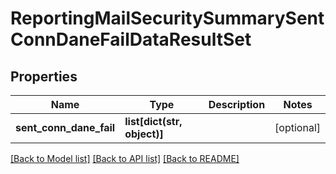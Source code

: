 # ReportingMailSecuritySummarySentConnDaneFailDataResultSet

## Properties
Name | Type | Description | Notes
------------ | ------------- | ------------- | -------------
**sent_conn_dane_fail** | **list[dict(str, object)]** |  | [optional] 

[[Back to Model list]](../README.md#documentation-for-models) [[Back to API list]](../README.md#documentation-for-api-endpoints) [[Back to README]](../README.md)

